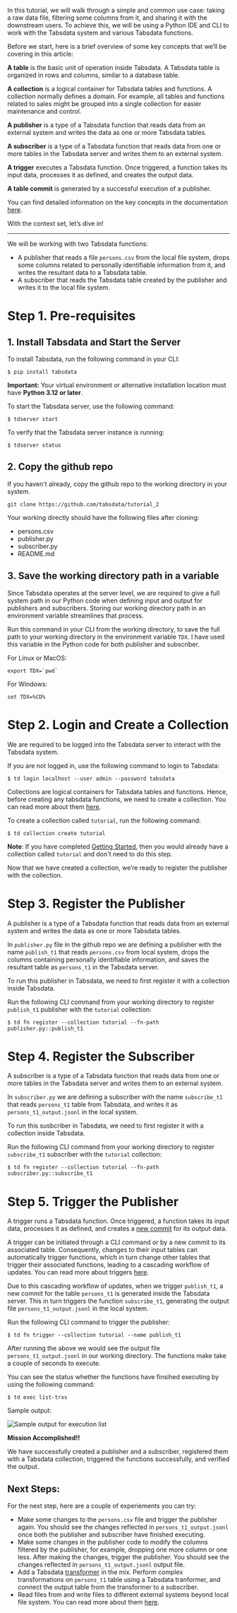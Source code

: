 In this tutorial, we will walk through a simple and common use case: taking a raw data file, filtering some columns from it, and sharing it with the downstream users. To achieve this, we will be using a Python IDE and CLI to work with the Tabsdata system and various Tabsdata functions.

Before we start, here is a brief overview of some key concepts that we’ll be covering in this article:

**A table** is the basic unit of operation inside Tabsdata. A Tabsdata table is organized in rows and columns, similar to a database table.

**A collection** is a logical container for Tabsdata tables and functions. A collection normally defines a domain. For example, all tables and functions related to sales might be grouped into a single collection for easier maintenance and control.

**A publisher** is a type of a Tabsdata function that reads data from an external system and writes the data as one or more Tabsdata tables.

**A subscriber** is a type of a Tabsdata function that reads data from one or more tables in the Tabsdata server and writes them to an external system.

**A trigger** executes a Tabsdata function. Once triggered, a function takes its input data, processes it as defined, and creates the output data.

**A table commit** is generated by a successful execution of a publisher.

You can find detailed information on the key concepts in the documentation [here](https://docs.tabsdata.com/latest/guide/03_key_concepts/main.html).

With the context set, let’s dive in!

----

We will be working with two Tabsdata functions:

* A publisher that reads a file ``persons.csv`` from the local file system, drops some columns related to personally identifiable information from it, and writes the resultant data to a Tabsdata table.
* A subscriber that reads the Tabsdata table created by the publisher and writes it to the local file system.

# Step 1. Pre-requisites

## 1. Install Tabsdata and Start the Server

To install Tabsdata, run the following command in your CLI:

```
$ pip install tabsdata
```

**Important:** Your virtual environment or alternative installation location must have **Python 3.12 or later**.


To start the Tabsdata server, use the following command:

```
$ tdserver start
```


To verify that the Tabsdata server instance is running:

```
$ tdserver status
```


## 2. Copy the github repo

If you haven't already, copy the github repo to the working directory in your system.

```
git clone https://github.com/tabsdata/tutorial_2
```

Your working directly should have the following files after cloning:

* persons.csv
* publisher.py
* subscriber.py
* README.md



## 3. Save the working directory path in a variable

Since Tabsdata operates at the server level, we are required to give a full system path in our Python code when defining input and output for publishers and subscribers. Storing our working directory path in an environment variable streamlines that process.

Run this command in your CLI from the working directory, to save the full path to your working directory in the environment variable ``TDX``. I have used this variable in the Python code for both publisher and subscriber.

For Linux or MacOS:

```
export TDX=`pwd`
```

For Windows:

```
set TDX=%CD%
```


# Step 2. Login and Create a Collection

We are required to be logged into the Tabsdata server to interact with the Tabsdata system.

If you are not logged in, use the following command to login to Tabsdata:

```
$ td login localhost --user admin --password tabsdata
```

Collections are logical containers for Tabsdata tables and functions. Hence, before creating any tabsdata functions, we need to create a collection. You can read more about them [here](https://docs.tabsdata.com/latest/guide/03_key_concepts/main.html#collections).

To create a collection called ``tutorial``, run the following command:

```
$ td collection create tutorial
```

**Note**: If you have completed [Getting Started](https://docs.tabsdata.com/latest/guide/02_getting_started/main.html), then you would already have a collection called ``tutorial`` and don't need to do this step.


Now that we have created a collection, we’re ready to register the publisher with the collection.


# Step 3. Register the Publisher

A publisher is a type of a Tabsdata function that reads data from an external system and writes the data as one or more Tabsdata tables.

In ``publisher.py`` file in the github repo we are defining a publisher with the name ``publish_t1`` that reads ``persons.csv`` from local system, drops the columns containing personally identifiable information, and saves the resultant table as ``persons_t1`` in the Tabsdata server.

To run this publisher in Tabsdata, we need to first register it with a collection inside Tabsdata.

Run the following CLI command from your working directory to register ``publish_t1`` publisher with the ``tutorial`` collection:

```
$ td fn register --collection tutorial --fn-path publisher.py::publish_t1
```


# Step 4. Register the Subscriber

A subscriber is a type of a Tabsdata function that reads data from one or more tables in the Tabsdata server and writes them to an external system.

In ``subscriber.py`` we are defining a subscriber with the name ``subscribe_t1`` that reads ``persons_t1`` table from Tabsdata, and writes it as ``persons_t1_output.jsonl`` in the local system.

To run this susbcriber in Tabsdata, we need to first register it with a collection inside Tabsdata.

Run the following CLI command from your working directory to register ``subscribe_t1`` subscriber with the ``tutorial`` collection:

```
$ td fn register --collection tutorial --fn-path subscriber.py::subscribe_t1
```



# Step 5. Trigger the Publisher


A trigger runs a Tabsdata function. Once triggered, a function takes its input data, processes it as defined, and creates a [new commit](https://docs.tabsdata.com/latest/guide/06_working_with_tables/table_frame_1.html#table-commits) for its output data.

A trigger can be initiated through a CLI command or by a new commit to its associated table. Consequently, changes to their input tables can automatically trigger functions, which in turn change other tables that trigger their associated functions, leading to a cascading workflow of updates. You can read more about triggers [here](https://docs.tabsdata.com/latest/guide/05_working_with_triggers/main.html).

Due to this cascading workflow of updates, when we trigger ``publish_t1``, a new commit for the table ``persons_t1`` is generated inside the Tabsdata server. This in turn triggers the function ``subscribe_t1``, generating the output file ``persons_t1_output.jsonl`` in the local system.

Run the following CLI command to trigger the publisher:

```
$ td fn trigger --collection tutorial --name publish_t1
```

After running the above we would see the output file ``persons_t1_output.jsonl`` in our working directory. The functions make take a couple of seconds to execute. 

You can see the status whether the functions have finsihed executing by using the following command:

```
$ td exec list-trxs
```

Sample output:

![Sample output for execution list](https://docs.tabsdata.com/latest/_images/transf_trx.png)

**Mission Accomplished!!**

We have successfully created a publisher and a subscriber, registered them with a Tabsdata collection, triggered the functions successfully, and verified the output.


## Next Steps:

For the next step, here are a couple of experiements you can try:

* Make some changes to the ``persons.csv`` file and trigger the publisher again. You should see the changes reflected in ``persons_t1_output.jsonl`` once both the publisher and subscriber have finished executing. 
* Make some changes in the publisher code to modify the columns filtered by the publisher, for example, dropping one more column or one less. After making the changes, trigger the publisher. You should see the changes reflected in ``persons_t1_output.jsonl`` output file.
* Add a Tabsdata [transformer](https://docs.tabsdata.com/latest/guide/04_working_with_functions/working_with_transformers/main.html) in the mix. Perform complex transformations on ``persons_t1`` table using a Tabsdata tranformer, and connect the output table from the transformer to a subscriber.
* Read files from and write files to different external systems beyond local file system. You can read more about them [here](https://docs.tabsdata.com/latest/guide/supported_sources_and_destinations/main.html).